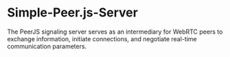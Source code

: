 # Simple-Peer.js-Server
The PeerJS signaling server serves as an intermediary for WebRTC peers to exchange information, initiate connections, and negotiate real-time communication parameters.
